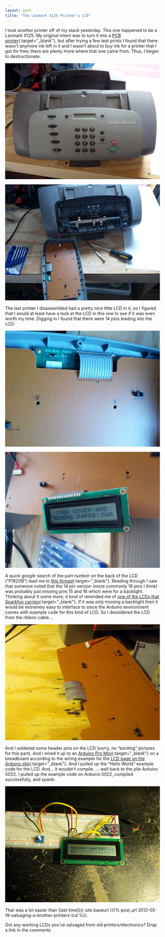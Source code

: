 ```yaml
---
layout: post
title: "The Lexmark X125 Printer’s LCD"
---
```

I took another printer off of my stack yesterday. This one happened to be a Lexmark X125. My original intent was to turn it into a [PCB printer](http://hackaday.com/2012/04/24/printing-pcbs-on-a-junked-epson-printer/){:target="_blank"}, but after trying a few test prints I found that there wasn’t anymore ink left in it and I wasn’t about to buy ink for a printer that I got for free; there are plenty more where that one came from. Thus, I began to destructionate.

![lexmark x125](/assets/img/lexmark-x125-top.jpg)

![lexmark x125 opened](/assets/img/lexmark-x125-opened.jpg)

The last printer I disassembled had a pretty nice little LCD in it, so I figured that I would at least have a look at the LCD in this one to see if it was even worth my time. Digging in I found that there were 14 pins leading into the LCD:

![lexmark x125 lcd pcb](/assets/img/lexmark-x125-pcb1.jpg)

![](/assets/img/open-cover-and-remove-paper-jam.jpg)

A quick google search of the part number on the back of the LCD (“P1620B”) lead me to [this thread](https://www.robotshop.com/forum/lcd-from-printer-t5099){:target="_blank"}. Reading through I saw that someone noted that the 14 pin version (more commonly 16 pins I think) was probably just missing pins 15 and 16 which were for a backlight. Thinking about it some more, it kind of reminded me of [one of the LCDs that Sparkfun carries](http://www.sparkfun.com/products/255){:target="_blank"}. If it was only missing a backlight then it would be extremely easy to interface to since the Arduino environment comes with example code for this kind of LCD.  So I desoldered the LCD from the ribbon cable…

![](/assets/img/lexmark-x125-pcb-cable-cut.jpg)

And I soldered some header pins on the LCD (sorry, no “exciting” pictures for this part). And I wired it up to an [Arduino Pro Mini](http://www.sparkfun.com/products/11113){:target="_blank"} on a breadboard according to the wiring example for the [LCD page on the Arduino site](http://arduino.cc/en/Tutorial/LiquidCrystal){:target="_blank"}. And I pulled up the “Hello World” example code for the LCD. And… it wouldn’t compile. … well back to the pile Arduino 0022. I pulled up the example code on Arduino 0022, compiled successfully, and spank:

![hello world](/assets/img/lexmark-x125-hello-world.jpg)

That was a lot easier than [last time]({{ site.baseurl }}{% post_url 2012-05-19-salvaging-a-brother-printers-lcd %}).

Got any working LCDs you’ve salvaged from old printers/electronics? Drop a link in the comments.
